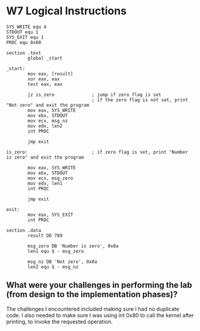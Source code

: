 # W7 Logical Instructions
```assembly
SYS_WRITE equ 4
STDOUT equ 1
SYS_EXIT equ 1
PROC equ 0x80

section .text
        global _start

_start:
        mov eax, [result]
        xor eax, eax
        test eax, eax 

        jz is_zero              ; jump if zero flag is set 
                                ; if the zero flag is not set, print "Not zero" and exit the program
        mov eax, SYS_WRITE
        mov ebx, STDOUT
        mov ecx, msg_nz
        mov edx, len2
        int PROC        

        jmp exit

is_zero:                        ; if zero flag is set, print "Number is zero" and exit the program

        mov eax, SYS_WRITE      
        mov ebx, STDOUT         
        mov ecx, msg_zero 
        mov edx, len1 
        int PROC

        jmp exit

exit:
        mov eax, SYS_EXIT  
        int PROC      

section .data
        result DD 789

        msg_zero DB 'Number is zero', 0x0a 
        len1 equ $ - msg_zero             

        msg_nz DB 'Not zero', 0x0a
        len2 equ $ - msg_nz
```

## What were your challenges in performing the lab (from design to the implementation phases)? 
The challenges I encountered included making sure I had no duplicate code. 
I also needed to make sure I was using int 0x80 to call the kernel after printing, to invoke the requested operation.

